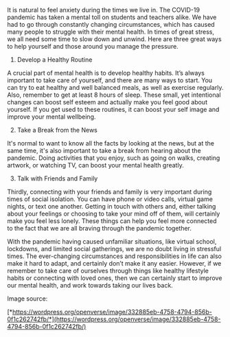 
It is natural to feel anxiety during the times we live in. The COVID-19
pandemic has taken a mental toll on students and teachers alike. We have
had to go through constantly changing circumstances, which has caused
many people to struggle with their mental health. In times of great
stress, we all need some time to slow down and unwind. Here are three
great ways to help yourself and those around you manage the pressure.

1.  Develop a Healthy Routine

A crucial part of mental health is to develop healthy habits. It’s
always important to take care of yourself, and there are many ways to
start. You can try to eat healthy and well balanced meals, as well as
exercise regularly. Also, remember to get at least 8 hours of sleep.
These small, yet intentional changes can boost self esteem and actually
make you feel good about yourself. If you get used to these routines, it
can boost your self image and improve your mental wellbeing.

2.  Take a Break from the News

It's normal to want to know all the facts by looking at the news, but at
the same time, it's also important to take a break from hearing about
the pandemic. Doing activities that you enjoy, such as going on walks,
creating artwork, or watching TV, can boost your mental health greatly.

3.  Talk with Friends and Family

Thirdly, connecting with your friends and family is very important
during times of social isolation. You can have phone or video calls,
virtual game nights, or text one another. Getting in touch with others
and, either talking about your feelings or choosing to take your mind
off of them, will certainly make you feel less lonely. These things can
help you feel more connected to the fact that we are all braving through
the pandemic together.

With the pandemic having caused unfamiliar situations, like virtual
school, lockdowns, and limited social gatherings, we are no doubt living
in stressful times. The ever-changing circumstances and responsibilities
in life can also make it hard to adapt, and certainly don’t make it any
easier. However, if we remember to take care of ourselves through things
like healthy lifestyle habits or connecting with loved ones, then we can
certainly start to improve our mental health, and work towards taking
our lives back.

Image source:

[*https://wordpress.org/openverse/image/332885eb-4758-4794-856b-0f1c262742fb/*](https://wordpress.org/openverse/image/332885eb-4758-4794-856b-0f1c262742fb/)
